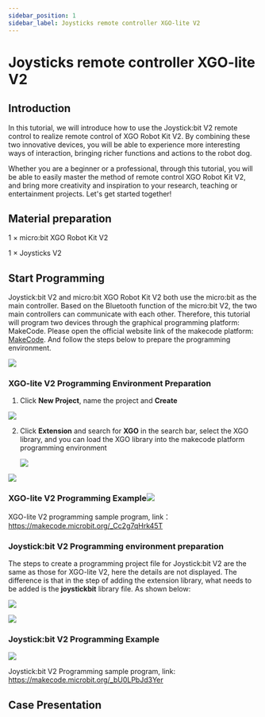 ```yaml
---
sidebar_position: 1
sidebar_label: Joysticks remote controller XGO-lite V2
---
```


# Joysticks remote controller XGO-lite V2

## Introduction

In this tutorial, we will introduce how to use the Joystick:bit V2 remote control to realize remote control of XGO Robot Kit V2. By combining these two innovative devices, you will be able to experience more interesting ways of interaction, bringing richer functions and actions to the robot dog.

Whether you are a beginner or a professional, through this tutorial, you will be able to easily master the method of remote control XGO Robot Kit V2, and bring more creativity and inspiration to your research, teaching or entertainment projects. Let's get started together!

## Material preparation

1 × micro:bit XGO Robot Kit V2

1 × Joysticks V2

## Start Programming

Joystick:bit V2 and micro:bit XGO Robot Kit V2 both use the micro:bit as the main controller. Based on the Bluetooth function of the micro:bit V2, the two main controllers can communicate with each other. Therefore, this tutorial will program two devices through the graphical programming platform: MakeCode. Please open the official website link of the makecode platform: [MakeCode](https://makecode.microbit.org/#). And follow the steps below to prepare the programming environment.

![](./../../images/microbit-xgo-lite-v2-makecode-01.png)

### XGO-lite V2 Programming Environment Preparation

1.  Click **New Project**, name the project and **Create**

![](./../../images/microbit-xgo-lite-v2-makecode-02.png)



2. Click **Extension** and search for **XGO** in the search bar, select the XGO library, and you can load the XGO library into the makecode platform programming environment

   

   ![](./../../images/microbit-xgo-lite-v2-makecode-03.png)

![](./../../images/microbit-xgo-lite-v2-makecode-03-1.png)

### XGO-lite V2 Programming Example![](./../../images/microbit-xgo-lite-v2-makecode-03-4.png)



XGO-lite V2 programming sample program, link：https://makecode.microbit.org/_Cc2g7qHrk45T

### Joystick:bit V2 Programming environment preparation

The steps to create a programming project file for Joystick:bit V2 are the same as those for XGO-lite V2, here the details are not displayed. The difference is that in the step of adding the extension library, what needs to be added is the **joystickbit** library file. As shown below:

![](./../../images/microbit-xgo-lite-v2-makecode-03-2.png)

![](./../../images/microbit-xgo-lite-v2-makecode-03-3.png)

### Joystick:bit V2 Programming Example

![](./../../images/microbit-xgo-lite-v2-makecode-03-5.png)



Joystick:bit V2 Programming sample program, link: https://makecode.microbit.org/_bU0LPbJd3Yer



## Case Presentation
